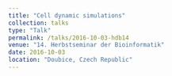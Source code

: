 ```yaml
---
title: "Cell dynamic simulations"
collection: talks
type: "Talk"
permalink: /talks/2016-10-03-hdb14
venue: "14. Herbstseminar der Bioinformatik"
date: 2016-10-03
location: "Doubice, Czech Republic"
---
```

